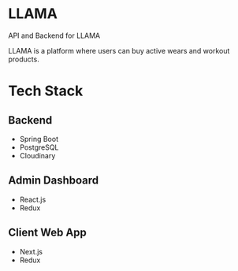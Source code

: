 # LLAMA

API and Backend for LLAMA

LLAMA is a platform where users can buy active wears and workout products.

# Tech Stack

## Backend

- Spring Boot
- PostgreSQL
- Cloudinary

## Admin Dashboard

- React.js
- Redux

## Client Web App

- Next.js
- Redux
